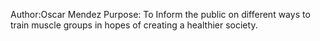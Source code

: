 Author:Oscar Mendez
Purpose: To Inform the public on different ways to train muscle groups in hopes of creating a healthier society.
